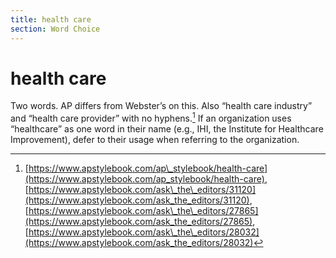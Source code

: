 ```yaml
---
title: health care
section: Word Choice
---
```

# health care

Two words. AP differs from Webster’s on this. Also “health care industry” and “health care provider” with no hyphens.[^51] If an organization uses “healthcare” as one word in their name (e.g., IHI, the Institute for Healthcare Improvement), defer to their usage when referring to the organization.

[^51]: [https://www.apstylebook.com/ap\_stylebook/health-care](https://www.apstylebook.com/ap_stylebook/health-care), [https://www.apstylebook.com/ask\_the\_editors/31120](https://www.apstylebook.com/ask_the_editors/31120), [https://www.apstylebook.com/ask\_the\_editors/27865](https://www.apstylebook.com/ask_the_editors/27865), [https://www.apstylebook.com/ask\_the\_editors/28032](https://www.apstylebook.com/ask_the_editors/28032)
